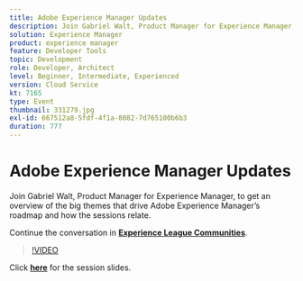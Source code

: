 ```yaml
---
title: Adobe Experience Manager Updates
description: Join Gabriel Walt, Product Manager for Experience Manager, to get an overview of the big themes that drive Adobe Experience Manager’s roadmap and how the sessions relate. This session was delivered as part of Adobe Developers Live Content event.
solution: Experience Manager
product: experience manager
feature: Developer Tools
topic: Development
role: Developer, Architect
level: Beginner, Intermediate, Experienced
version: Cloud Service
kt: 7165
type: Event
thumbnail: 331279.jpg
exl-id: 667512a8-5fdf-4f1a-8082-7d765100b6b3
duration: 777
---
```

# Adobe Experience Manager Updates

Join Gabriel Walt, Product Manager for Experience Manager, to get an overview of the big themes that drive Adobe Experience Manager’s roadmap and how the sessions relate.

Continue the conversation in **[Experience League Communities](https://adobe.ly/36Yd3v6)**.

>[!VIDEO](https://video.tv.adobe.com/v/331279/?quality=12&learn=on&hidetitle=true)

Click **[here](/help/adobe-developers-live/assets/experience-manager-updates.pdf)** for the session slides.
